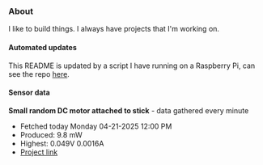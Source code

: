 ### About
I like to build things. I always have projects that I'm working on.

#### Automated updates
This README is updated by a script I have running on a Raspberry Pi, can see the repo [here](https://github.com/jdc-cunningham/raspi-git-repo-updater).

#### Sensor data


**Small random DC motor attached to stick** - data gathered every minute
- Fetched today Monday 04-21-2025 12:00 PM
- Produced: 9.8 mW
- Highest: 0.049V 0.0016A
- [Project link](https://github.com/jdc-cunningham/turbine-raspi)